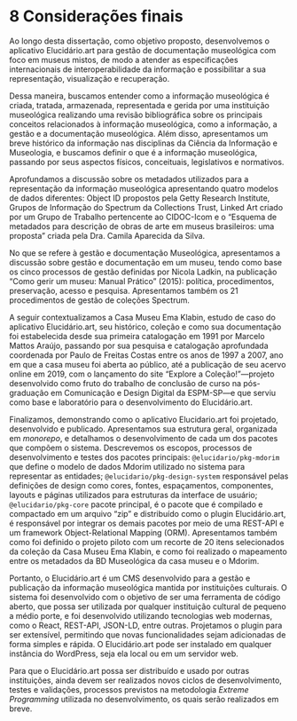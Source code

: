 # 8 Considerações finais

Ao longo desta dissertação, como objetivo proposto, desenvolvemos o aplicativo Elucidário.art para gestão de documentação museológica com foco em museus mistos, de modo a atender as especificações internacionais de interoperabilidade da informação e possibilitar a sua representação, visualização e recuperação.

Dessa maneira, buscamos entender como a informação museológica é criada, tratada, armazenada, representada e gerida por uma instituição museológica realizando uma revisão bibliográfica sobre os principais conceitos relacionados à informação museológica, como a informação, a gestão e a documentação museológica. Além disso, apresentamos um breve histórico da informação nas disciplinas da Ciência da Informação e Museologia, e buscamos definir o que é a informação museológica, passando por seus aspectos físicos, conceituais, legislativos e normativos.

Aprofundamos a discussão sobre os metadados utilizados para a representação da informação museológica apresentando quatro modelos de dados diferentes: Object ID propostos pela Getty Research Institute, Grupos de Informação do Spectrum da Collections Trust, Linked Art criado por um Grupo de Trabalho pertencente ao CIDOC-Icom e o “Esquema de metadados para descrição de obras de arte em museus brasileiros: uma proposta” criada pela Dra. Camila Aparecida da Silva.

No que se refere à gestão e documentação Museológica, apresentamos a discussão sobre gestão e documentação em um museu, tendo como base os cinco processos de gestão definidas por Nicola Ladkin, na publicação “Como gerir um museu: Manual Prático” (2015): política, procedimentos, preservação, acesso e pesquisa. Apresentamos também os 21 procedimentos de gestão de coleções Spectrum.

A seguir contextualizamos a Casa Museu Ema Klabin, estudo de caso do aplicativo Elucidário.art, seu histórico, coleção e como sua documentação foi estabelecida desde sua primeira catalogação em 1991 por Marcelo Mattos Araújo, passando por sua pesquisa e catalogação aprofundada coordenada por Paulo de Freitas Costas entre os anos de 1997 a 2007, ano em que a casa museu foi aberta ao público, até a publicação de seu acervo online em 2019, com o lançamento do site “Explore a Coleção!”—projeto desenvolvido como fruto do trabalho de conclusão de curso na pós-graduação em Comunicação e Design Digital da ESPM-SP—e que serviu como base e laboratório para o desenvolvimento do Elucidário.art.

Finalizamos, demonstrando como o aplicativo Elucidario.art foi projetado, desenvolvido e publicado. Apresentamos sua estrutura geral, organizada em _monorepo_, e detalhamos o desenvolvimento de cada um dos pacotes que compõem o sistema. Descrevemos os escopos, processos de desenvolvimento e testes dos pacotes principais: `@elucidario/pkg-mdorim` que define o modelo de dados Mdorim utilizado no sistema para representar as entidades; `@elucidario/pkg-design-system` responsável pelas definições de design como cores, fontes, espaçamentos, componentes, layouts e páginas utilizados para estruturas da interface de usuário; `@elucidario/pkg-core` pacote principal, é o pacote que é compilado e compactado em um arquivo “zip” e distribuído como o plugin Elucidário.art, é responsável por integrar os demais pacotes por meio de uma REST-API e um framework Object-Relational Mapping (ORM). Apresentamos também como foi definido o projeto piloto com um recorte de 20 itens selecionados da coleção da Casa Museu Ema Klabin, e como foi realizado o mapeamento entre os metadados da BD Museológica da casa museu e o Mdorim.

Portanto, o Elucidário.art é um CMS desenvolvido para a gestão e publicação da informação museológica mantida por instituições culturais. O sistema foi desenvolvido com o objetivo de ser uma ferramenta de código aberto, que possa ser utilizada por qualquer instituição cultural de pequeno a médio porte, e foi desenvolvido utilizando tecnologias web modernas, como o React, REST-API, JSON-LD, entre outras. Projetamos o plugin para ser extensível, permitindo que novas funcionalidades sejam adicionadas de forma simples e rápida. O Elucidário.art pode ser instalado em qualquer instância do WordPress, seja ela local ou em um servidor web.

Para que o Elucidário.art possa ser distribuído e usado por outras instituições, ainda devem ser realizados novos ciclos de desenvolvimento, testes e validações, processos previstos na metodologia _Extreme Programming_ utilizada no desenvolvimento, os quais serão realizados em breve.

<!-- Para que o pacote @elucidario/pkg-design-system  possa ser distribuído para outras instituições, ainda devem ser realizados novos ciclos de desenvolvimento, testes e validações, processos previstos na metodologia Extreme Programming utilizada no desenvolvimento, os quais serão realizados em breve. -->
